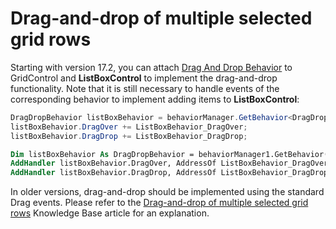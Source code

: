 # Drag-and-drop of multiple selected grid rows


<p>Starting with version 17.2, you can attach <a href="https://documentation.devexpress.com/WindowsForms/118656/Common-Features/Behaviors/Drag-And-Drop-Behavior">Drag And Drop Behavior</a> to GridControl and <strong>ListBoxControl</strong> to implement the drag-and-drop functionality. Note that it is still necessary to handle events of the corresponding behavior to implement adding items to <strong>ListBoxControl</strong>:</p>


```cs
DragDropBehavior listBoxBehavior = behaviorManager.GetBehavior<DragDropBehavior>(this.listBoxControl);
listBoxBehavior.DragOver += ListBoxBehavior_DragOver;
listBoxBehavior.DragDrop += ListBoxBehavior_DragDrop; 
```




```vb
Dim listBoxBehavior As DragDropBehavior = behaviorManager1.GetBehavior(Of DragDropBehavior)(Me.listBoxControl1)
AddHandler listBoxBehavior.DragOver, AddressOf ListBoxBehavior_DragOver
AddHandler listBoxBehavior.DragDrop, AddressOf ListBoxBehavior_DragDrop
```


<p>In older versions, drag-and-drop should be implemented using the standard Drag events. Please refer to the <a href="https://www.devexpress.com/Support/Center/p/A1445">Drag-and-drop of multiple selected grid rows</a> Knowledge Base article for an explanation.<strong> </strong></p>

<br/>


